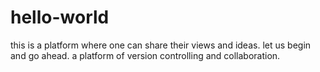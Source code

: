 # hello-world
this is a platform where one can share their views and ideas. let us begin and go ahead.
a platform of version controlling and collaboration.

